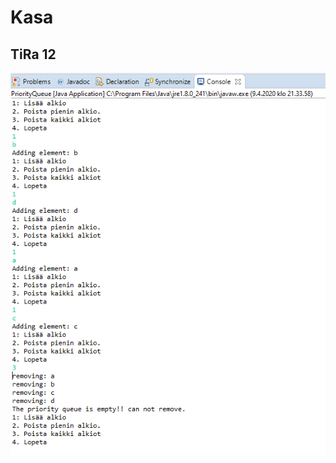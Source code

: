 # Kasa

## TiRa 12
![kuva1](https://raw.githubusercontent.com/wesenbergg/TiRa-k2020/master/TiRa12-PriorityQueue/tira12kasa.PNG)